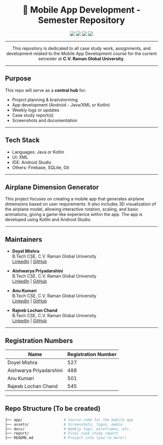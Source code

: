 <h1 align="center">📱 Mobile App Development - Semester Repository</h1>

<p align="center">
  <img src="https://img.shields.io/badge/Status-Active-blue" />
  <img src="https://img.shields.io/badge/Semester-5th-orange" />
  <img src="https://img.shields.io/badge/Languages-Java%20%7C%20Kotlin-yellow" />
  <img src="https://img.shields.io/badge/Platform-AndroidStudio-brightgreen" />
</p>

---

<p align="center">
  This repository is dedicated to all case study work, assignments, and development related to the Mobile App Development course for the current semester at <strong>C.V. Raman Global University</strong>.
</p>

---

## Purpose

This repo will serve as a **central hub** for:
- Project planning & brainstorming  
- App development (Android - Java/XML or Kotlin)  
- Weekly logs or updates  
- Case study report(s)  
- Screenshots and documentation  

---

## Tech Stack

- Languages: Java or Kotlin  
- UI: XML  
- IDE: Android Studio  
- Others: Firebase, SQLite, Git  

---

## Airplane Dimension Generator

This project focuses on creating a mobile app that generates airplane dimensions based on user requirements. It also includes 3D visualization of the airplane model, allowing interactive rotation, scaling, and basic animations, giving a game-like experience within the app. The app is developed using Kotlin and Android Studio.

---

## Maintainers

- **Doyel Mishra**  
  B.Tech CSE, C.V. Raman Global University  
  [LinkedIn](https://www.linkedin.com/in/doyel-mishra-80932128b) | [GitHub](https://github.com/DoyelMishra15)

- **Aishwarya Priyadarshini**  
  B.Tech CSE, C.V. Raman Global University  
  [LinkedIn](https://www.linkedin.com/in/aishwarya-priyadarshini-855b73304/) | [GitHub](https://github.com/Aishwarya-206)

- **Anu Kumari**  
  B.Tech CSE, C.V. Raman Global University  
  [LinkedIn](https://www.linkedin.com/in/anu-kumari-4a5594326/) | [GitHub](https://github.com/anuverse-tech)

- **Rajeeb Lochan Chand**  
  B.Tech CSE, C.V. Raman Global University  
  [LinkedIn](https://www.linkedin.com/in/rajeeblochanchand) | [GitHub](https://github.com/rajeeblochanchand)

---

## Registration Numbers

| Name                     | Registration Number |
|--------------------------|------------------|
| Doyel Mishra             | 527              |
| Aishwarya Priyadarshini  | 488              |
| Anu Kumari               | 501              |
| Rajeeb Lochan Chand      | 545              |

---

## Repo Structure (To be created)

```bash
├── app/                   # Source code for the mobile app
├── assets/                # Screenshots, logos, media
├── docs/                  # Weekly logs, wireframes, etc.
├── report/                # Final case study report
├── README.md              # Project info (you’re here!)
